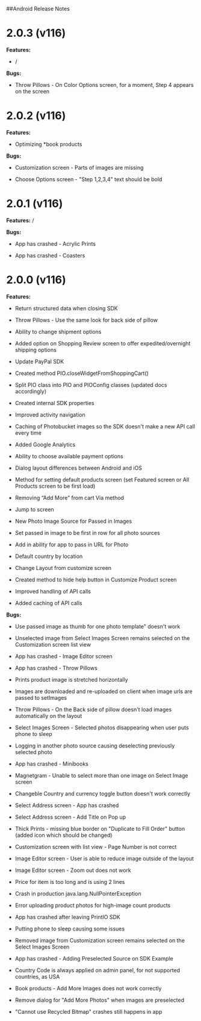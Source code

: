 ##Android Release Notes

2.0.3 (v116)
============

**Features:**

*   /

**Bugs:**

* Throw Pillows - On Color Options screen, for a moment, Step 4 appears on the screen

### 

2.0.2 (v116)
============

**Features:**

* Optimizing \*book products

**Bugs:**

* Customization screen - Parts of images are missing

* Choose Options screen - "Step 1,2,3,4" text should be bold

### 

2.0.1 (v116)
============

**Features:** /

**Bugs:**

* App has crashed - Acrylic Prints

* App has crashed - Coasters

### 

2.0.0 (v116)
============

**Features:**

* Return structured data when closing SDK

* Throw Pillows - Use the same look for back side of pillow

* Ability to change shipment options

* Added option on Shopping Review screen to offer expedited/overnight shipping options

* Update PayPal SDK

* Created method PIO.closeWidgetFromShoppingCart()

* Split PIO class into PIO and PIOConfig classes (updated docs accordingly)

* Created internal SDK properties

* Improved activity navigation

* Caching of Photobucket images so the SDK doesn't make a new API call every time

* Added Google Analytics

* Ability to choose available payment options

* Dialog layout differences between Android and iOS

* Method for setting default products screen (set Featured screen or All Products screen to be first load)

* Removing “Add More” from cart Via method

* Jump to screen

* New Photo Image Source for Passed in Images

* Set passed in image to be first in row for all photo sources

* Add in ability for app to pass in URL for Photo

* Default country by location

* Change Layout from customize screen

* Created method to hide help button in Customize Product screen

* Improved handling of API calls

* Added caching of API calls

**Bugs:**

* Use passed image as thumb for one photo template" doesn't work

* Unselected image from Select Images Screen remains selected on the Customization screen list view

* App has crashed - Image Editor screen

* App has crashed - Throw Pillows

* Prints product image is stretched horizontally

* Images are downloaded and re-uploaded on client when image urls are passed to setImages

* Throw Pillows - On the Back side of pillow doesn't load images automatically on the layout

* Select Images Screen - Selected photos disappearing when user puts phone to sleep

* Logging in another photo source causing deselecting previously selected photo

* App has crashed - Minibooks

* Magnetgram - Unable to select more than one image on Select Image screen

* Changeble Country and currency toggle button doesn't work correctly

* Select Address screen - App has crashed

* Select Address screen - Add Title on Pop up

* Thick Prints - missing blue border on "Duplicate to Fill Order" button (added icon which should be changed)

* Customization screen with list view - Page Number is not correct

* Image Editor screen - User is able to reduce image outside of the layout

* Image Editor screen - Zoom out does not work

* Price for item is too long and is using 2 lines

* Crash in production java.lang.NullPointerException

* Error uploading product photos for high-image count products

* App has crashed after leaving PrintIO SDK

* Putting phone to sleep causing some issues

* Removed image from Customization screen remains selected on the Select Images Screen

* App has crashed - Adding Preselected Source on SDK Example

* Country Code is always applied on admin panel, for not supported countries, as USA

* Book products - Add More Images does not work correctly

* Remove dialog for "Add More Photos" when images are preselected

* "Cannot use Recycled Bitmap" crashes still happens in app
